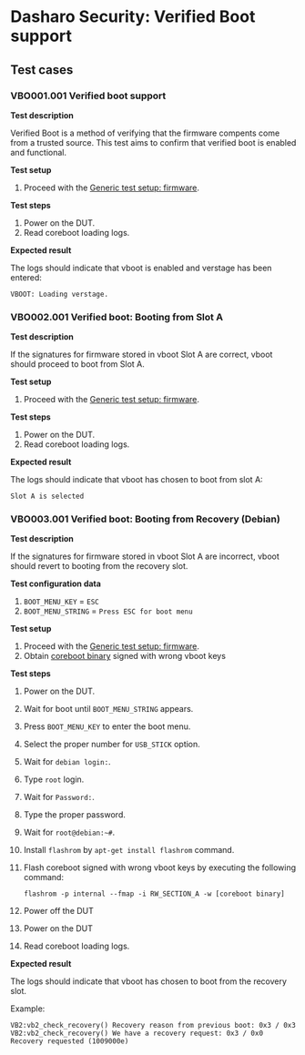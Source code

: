 # Dasharo Security: Verified Boot support

## Test cases

### VBO001.001 Verified boot support

**Test description**

Verified Boot is a method of verifying that the firmware compents come from a
trusted source. This test aims to confirm that verified boot is enabled and 
functional.

**Test setup**

1. Proceed with the [Generic test setup: firmware](generic-test-setup.md#firmware).

**Test steps**

1. Power on the DUT.
2. Read coreboot loading logs.

**Expected result**

The logs should indicate that vboot is enabled and verstage has been entered:

```
VBOOT: Loading verstage.
```

### VBO002.001 Verified boot: Booting from Slot A

**Test description**

If the signatures for firmware stored in vboot Slot A are correct, vboot should
proceed to boot from Slot A.

**Test setup**

1. Proceed with the [Generic test setup: firmware](generic-test-setup.md#firmware).

**Test steps**

1. Power on the DUT.
2. Read coreboot loading logs.

**Expected result**

The logs should indicate that vboot has chosen to boot from slot A:

```
Slot A is selected
```

### VBO003.001 Verified boot: Booting from Recovery (Debian)

**Test description**

If the signatures for firmware stored in vboot Slot A are incorrect, vboot
should revert to booting from the recovery slot.

**Test configuration data**

1. `BOOT_MENU_KEY` = `ESC`
2. `BOOT_MENU_STRING` = `Press ESC for boot menu`

**Test setup**

1. Proceed with the [Generic test setup: firmware](generic-test-setup.md#firmware).
2. Obtain [coreboot binary](https://cloud.3mdeb.com/index.php/apps/files/?dir=/projects/kgpe-d16/releases/Dasharo/v0.3.0/testing&fileid=419752)
signed with wrong vboot keys

**Test steps**

1. Power on the DUT.
2. Wait for boot until `BOOT_MENU_STRING` appears.
3. Press `BOOT_MENU_KEY` to enter the boot menu.
4. Select the proper number for `USB_STICK` option.
5. Wait for `debian login:`.
6. Type `root` login.
7. Wait for `Password:`.
8. Type the proper password.
9. Wait for `root@debian:~#`.
10. Install `flashrom` by `apt-get install flashrom` command.
11. Flash coreboot signed with wrong vboot keys by executing the following 
command:

        flashrom -p internal --fmap -i RW_SECTION_A -w [coreboot binary]

12. Power off the DUT
13. Power on the DUT
14. Read coreboot loading logs.

**Expected result**

The logs should indicate that vboot has chosen to boot from
the recovery slot.

Example:

```
VB2:vb2_check_recovery() Recovery reason from previous boot: 0x3 / 0x3
VB2:vb2_check_recovery() We have a recovery request: 0x3 / 0x0
Recovery requested (1009000e)
```

